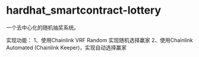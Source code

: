 # hardhat_smartcontract-lottery
一个去中心化的随机抽奖系统。

实现功能：
1、使用Chainlink VRF Random 实现随机选择赢家
2、使用Chainlink Automated (Chainlink Keeper)，实现自动选择赢家 
